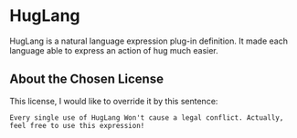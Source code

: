 # HugLang
HugLang is a natural language expression plug-in definition. It made each language able to express an action of hug much easier.
## About the Chosen License
This license, I would like to override it by this sentence:
```
Every single use of HugLang Won't cause a legal conflict. Actually, feel free to use this expression!
```
